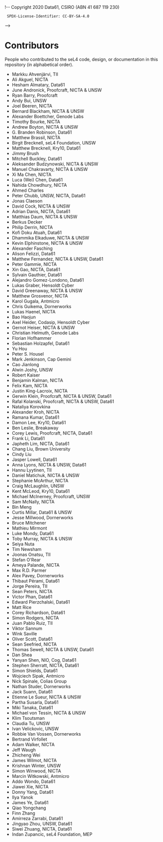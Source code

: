 !--
     Copyright 2020 Data61, CSIRO (ABN 41 687 119 230)

     SPDX-License-Identifier: CC-BY-SA-4.0
-->

Contributors
============

People who contributed to the seL4 code, design, or documentation in this
repository (in alphabetical order).

* Markku Ahvenjärvi, TII
* Ali Akguel, NICTA
* Hesham Almatary, Data61
* June Andronick, Proofcraft, NICTA & UNSW
* Ryan Barry, Proofcraft
* Andy Bui, UNSW
* Joel Beeren, NICTA
* Bernard Blackham, NICTA & UNSW
* Alexander Boettcher, Genode Labs
* Timothy Bourke, NICTA
* Andrew Boyton, NICTA & UNSW
* G. Branden Robinson, Data61
* Matthew Brassil, NICTA
* Birgit Brecknell, seL4 Foundation, UNSW
* Matthew Brecknell, Kry10, Data61
* Jimmy Brush
* Mitchell Buckley, Data61
* Aleksander Budzynowski, NICTA & UNSW
* Manuel Chakravarty, NICTA & UNSW
* Xi Ma Chen, NICTA
* Luca (Wei) Chen, Data61
* Nahida Chowdhury, NICTA
* Ahmed Charles
* Peter Chubb, UNSW, NICTA, Data61
* Jonas Claeson
* David Cock, NICTA & UNSW
* Adrian Danis, NICTA, Data61
* Matthias Daum, NICTA & UNSW
* Berkus Decker
* Philip Derrin, NICTA
* Kofi Doku Atuah, Data61
* Dhammika Elkaduwe, NICTA & UNSW
* Kevin Elphinstone, NICTA & UNSW
* Alexander Fasching
* Alison Felizzi, Data61
* Matthew Fernandez, NICTA & UNSW, Data61
* Peter Gammie, NICTA
* Xin Gao, NICTA, Data61
* Sylvain Gauthier, Data61
* Alejandro Gomez-Londono, Data61
* Lukas Graber, Hensoldt Cyber
* David Greenaway, NICTA & UNSW
* Matthew Grosvenor, NICTA
* Karol Gugala, Antmicro
* Chris Guikema, Dornerworks
* Lukas Haenel, NICTA
* Bao Haojun
* Axel Heider, Codasip, Hensoldt Cyber
* Gernot Heiser, NICTA & UNSW
* Christian Helmuth, Genode Labs
* Florian Hofhammer
* Sebastian Holzapfel, Data61
* Yu Hou
* Peter S. Housel
* Mark Jenkinson, Cap Gemini
* Cao Jianlong
* Alwin Joshy, UNSW
* Robert Kaiser
* Benjamin Kalman, NICTA
* Felix Kam, NICTA
* Justin King-Lacroix, NICTA
* Gerwin Klein, Proofcraft, NICTA & UNSW, Data61
* Rafal Kolanski, Proofcraft, NICTA & UNSW, Data61
* Nataliya Korovkina
* Alexander Kroh, NICTA
* Ramana Kumar, Data61
* Damon Lee, Kry10, Data61
* Ben Leslie, Breakaway
* Corey Lewis, Proofcraft, NICTA, Data61
* Frank Li, Data61
* Japheth Lim, NICTA, Data61
* Chang Liu, Brown University
* Cindy Liu
* Jasper Lowell, Data61
* Anna Lyons, NICTA & UNSW, Data61
* Hannu Lyytinen, TII
* Daniel Matichuk, NICTA & UNSW
* Stephanie McArthur, NICTA
* Craig McLaughlin, UNSW
* Kent McLeod, Kry10, Data61
* Michael McInerney, Proofcraft, UNSW
* Sam McNally, NICTA
* Bin Meng
* Curtis Millar, Data61 & UNSW
* Jesse Millwood, Dornerworks
* Bruce Mitchener
* Mathieu Mirmont
* Luke Mondy, Data61
* Toby Murray, NICTA & UNSW
* Seiya Nuta
* Tim Newsham
* Joonas Onatsu, TII
* Stefan O'Rear
* Ameya Palande, NICTA
* Max R.D. Parmer
* Alex Pavey, Dornerworks
* Thibaut Pérami, Data61
* Jorge Pereira, TII
* Sean Peters, NICTA
* Victor Phan, Data61
* Edward Pierzchalski, Data61
* Matt Rice
* Corey Richardson, Data61
* Simon Rodgers, NICTA
* Juan Pablo Ruiz, TII
* Viktor Sannum
* Wink Saville
* Oliver Scott, Data61
* Sean Seefried, NICTA
* Thomas Sewell, NICTA & UNSW, Data61
* Dan Shea
* Yanyan Shen, NIO, Cog, Data61
* Stephen Sherratt, NICTA, Data61
* Simon Shields, Data61
* Wojciech Sipak, Antmicro
* Nick Spinale, Colias Group
* Nathan Studer, Dornerworks
* Jack Suann, Data61
* Etienne Le Sueur, NICTA & UNSW
* Partha Susarla, Data61
* Miki Tanaka, Data61
* Michael von Tessin, NICTA & UNSW
* Klim Tsoutsman
* Claudia Tu, UNSW
* Ivan Velickovic, UNSW
* Robbie Van Vossen, Dornerworks
* Bertrand Virfollet
* Adam Walker, NICTA
* Jeff Waugh
* Zhicheng Wei
* James Wilmot, NICTA
* Krishnan Winter, UNSW
* Simon Winwood, NICTA
* Marcin Witkowski, Antmicro
* Addo Wondo, Data61
* Jiawei Xie, NICTA
* Donny Yang, Data61
* Ilya Yanok
* James Ye, Data61
* Qiao Yongchang
* Finn Zhang
* Amirreza Zarrabi, Data61
* Jingyao Zhou, UNSW, Data61
* Siwei Zhuang, NICTA, Data61
* Indan Zupancic, seL4 Foundation, MEP
